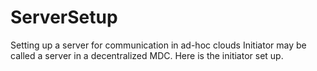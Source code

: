 # ServerSetup
Setting up a server for communication in ad-hoc clouds
Initiator may be called a server in a decentralized MDC. Here is the initiator set up.
